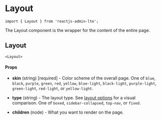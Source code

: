 Layout
======

`import { Layout } from 'reactjs-admin-lte';`

The Layout component is the wrapper for the content of the entire page.

## Layout
`<Layout>`

#### Props
 - __skin__ (string) [required] - Color scheme of the overall page. One of `blue`, `black`, `purple`, `green`, `red`, `yellow`, `blue-light`, `black-light`, `purple-light`, `green-light`, `red-light`, or `yellow-light`.

 - __type__ (string) - The layout type. See [layout options][layout-options] for a visual comparison. One of `boxed`, `sidebar-collapsed`, `top-nav`, or `fixed`.

 - __children__ (node) - What you want to render on the page.


[layout-options]: https://almsaeedstudio.com/themes/AdminLTE/pages/layout/fixed.html
